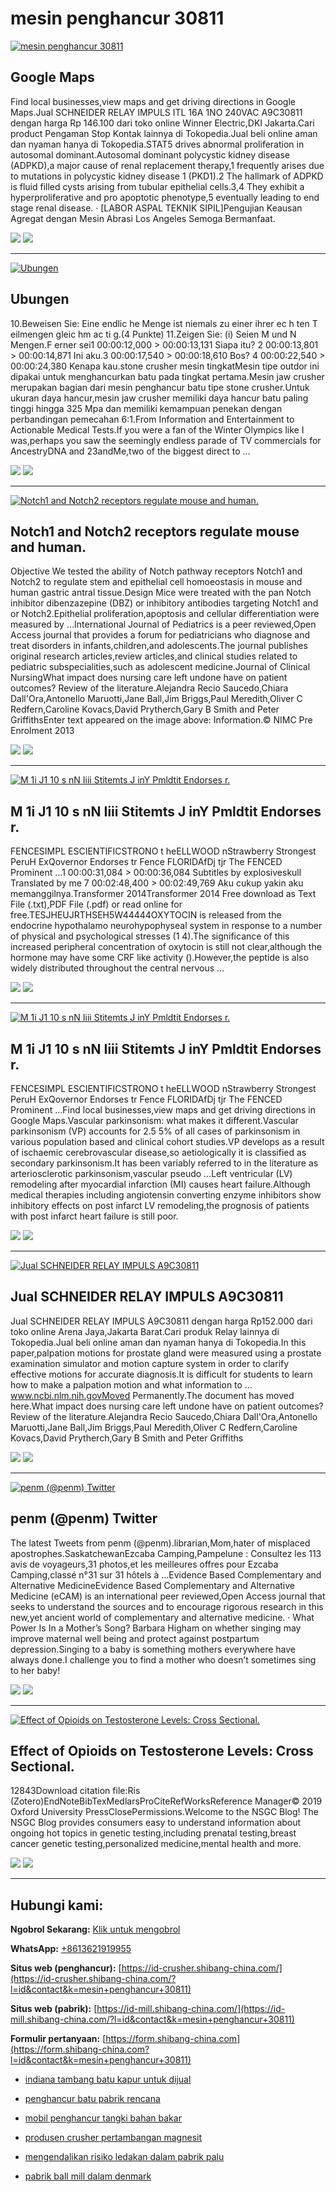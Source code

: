 # mesin penghancur 30811

<a href="https://swt.shibang-china.com/?l=id&img&k=mesin+penghancur+30811" target="_blank">![mesin penghancur 30811](http://static.shibang-china.com/all-800x300/603.jpg)</a>

## Google Maps
Find local businesses,view maps and get driving directions in Google Maps.Jual SCHNEIDER RELAY IMPULS ITL 16A 1NO 240VAC A9C30811 dengan harga Rp 146.100 dari toko online Winner Electric,DKI Jakarta.Cari product Pengaman Stop Kontak lainnya di Tokopedia.Jual beli online aman dan nyaman hanya di Tokopedia.STAT5 drives abnormal proliferation in autosomal dominant.Autosomal dominant polycystic kidney disease (ADPKD),a major cause of renal replacement therapy,1 frequently arises due to mutations in polycystic kidney disease 1 (PKD1).2 The hallmark of ADPKD is fluid filled cysts arising from tubular epithelial cells.3,4 They exhibit a hyperproliferative and pro apoptotic phenotype,5 eventually leading to end stage renal disease.&nbsp;&#0183;&#32;[LABOR ASPAL TEKNIK SIPIL]Pengujian Keausan Agregat dengan Mesin Abrasi Los Angeles Semoga Bermanfaat.


<a href="https://whatsapp.shibangsoft.com/WhatsApp.php" target="_blank" title="WhatsApp">![](http://static.shibang-china.com/icon/whatsapp.png)</a> <a href="https://swt.shibang-china.com/?l=id&icon&k=mesin+penghancur+30811" target="_blank">![](http://static.shibang-china.com/icon/chat-id.png)</a>

---

<a href="https://swt.shibang-china.com/?l=id&img&k=mesin+penghancur+30811" target="_blank">![Ubungen](http://static.shibang-china.com/all-800x300/1464.jpg)</a>

## Ubungen
10.Beweisen Sie: Eine endlic he Menge ist niemals zu einer ihrer ec h ten T eilmengen gleic hm ac ti g.(4 Punkte) 11.Zeigen Sie: (i) Seien M und N Mengen.F erner sei1 00:00:12,000 &gt; 00:00:13,131 Siapa itu? 2 00:00:13,801 &gt; 00:00:14,871 Ini aku.3 00:00:17,540 &gt; 00:00:18,610 Bos? 4 00:00:22,540 &gt; 00:00:24,380 Kenapa kau.stone crusher mesin tingkatMesin tipe outdor ini dipakai untuk menghancurkan batu pada tingkat pertama.Mesin jaw crusher merupakan bagian dari mesin penghancur batu tipe stone crusher.Untuk ukuran daya hancur,mesin jaw crusher memiliki daya hancur batu paling tinggi hingga 325 Mpa dan memiliki kemampuan penekan dengan perbandingan pemecahan 6:1.From Information and Entertainment to Actionable Medical Tests.If you were a fan of the Winter Olympics like I was,perhaps you saw the seemingly endless parade of TV commercials for AncestryDNA and 23andMe,two of the biggest direct to …


<a href="https://whatsapp.shibangsoft.com/WhatsApp.php" target="_blank" title="WhatsApp">![](http://static.shibang-china.com/icon/whatsapp.png)</a> <a href="https://swt.shibang-china.com/?l=id&icon&k=mesin+penghancur+30811" target="_blank">![](http://static.shibang-china.com/icon/chat-id.png)</a>

---

<a href="https://swt.shibang-china.com/?l=id&img&k=mesin+penghancur+30811" target="_blank">![Notch1 and Notch2 receptors regulate mouse and human.](http://static.shibang-china.com/all-800x300/1044.jpg)</a>

## Notch1 and Notch2 receptors regulate mouse and human.
Objective We tested the ability of Notch pathway receptors Notch1 and Notch2 to regulate stem and epithelial cell homoeostasis in mouse and human gastric antral tissue.Design Mice were treated with the pan Notch inhibitor dibenzazepine (DBZ) or inhibitory antibodies targeting Notch1 and or Notch2.Epithelial proliferation,apoptosis and cellular differentiation were measured by …International Journal of Pediatrics is a peer reviewed,Open Access journal that provides a forum for pediatricians who diagnose and treat disorders in infants,children,and adolescents.The journal publishes original research articles,review articles,and clinical studies related to pediatric subspecialities,such as adolescent medicine.Journal of Clinical NursingWhat impact does nursing care left undone have on patient outcomes? Review of the literature.Alejandra Recio Saucedo,Chiara Dall'Ora,Antonello Maruotti,Jane Ball,Jim Briggs,Paul Meredith,Oliver C Redfern,Caroline Kovacs,David Prytherch,Gary B Smith and Peter GriffithsEnter text appeared on the image above: Information.&#169; NIMC Pre Enrolment 2013


<a href="https://whatsapp.shibangsoft.com/WhatsApp.php" target="_blank" title="WhatsApp">![](http://static.shibang-china.com/icon/whatsapp.png)</a> <a href="https://swt.shibang-china.com/?l=id&icon&k=mesin+penghancur+30811" target="_blank">![](http://static.shibang-china.com/icon/chat-id.png)</a>

---

<a href="https://swt.shibang-china.com/?l=id&img&k=mesin+penghancur+30811" target="_blank">![M 1i J1 10 s nN Iiii Stitemts J inY Pmldtit Endorses r.](http://static.shibang-china.com/all-800x300/1200.jpg)</a>

## M 1i J1 10 s nN Iiii Stitemts J inY Pmldtit Endorses r.
FENCESIMPL ESCIENTIFICSTRONO t heELLWOOD nStrawberry Strongest PeruH ExQovernor Endorses tr Fence FLORIDAfDj tjr The FENCED Prominent …1 00:00:31,084 &gt; 00:00:36,084 Subtitles by explosiveskull Translated by me 7 00:02:48,400 &gt; 00:02:49,769 Aku cukup yakin aku memanggilnya.Transformer 2014Transformer 2014 Free download as Text File (.txt),PDF File (.pdf) or read online for free.TESJHEUJRTHSEH5W44444OXYTOCIN is released from the endocrine hypothalamo neurohypophyseal system in response to a number of physical and psychological stresses (1 4).The significance of this increased peripheral concentration of oxytocin is still not clear,although the hormone may have some CRF like activity ().However,the peptide is also widely distributed throughout the central nervous …


<a href="https://whatsapp.shibangsoft.com/WhatsApp.php" target="_blank" title="WhatsApp">![](http://static.shibang-china.com/icon/whatsapp.png)</a> <a href="https://swt.shibang-china.com/?l=id&icon&k=mesin+penghancur+30811" target="_blank">![](http://static.shibang-china.com/icon/chat-id.png)</a>

---

<a href="https://swt.shibang-china.com/?l=id&img&k=mesin+penghancur+30811" target="_blank">![M 1i J1 10 s nN Iiii Stitemts J inY Pmldtit Endorses r.](http://static.shibang-china.com/all-800x300/1110.jpg)</a>

## M 1i J1 10 s nN Iiii Stitemts J inY Pmldtit Endorses r.
FENCESIMPL ESCIENTIFICSTRONO t heELLWOOD nStrawberry Strongest PeruH ExQovernor Endorses tr Fence FLORIDAfDj tjr The FENCED Prominent …Find local businesses,view maps and get driving directions in Google Maps.Vascular parkinsonism: what makes it different.Vascular parkinsonism (VP) accounts for 2.5 5% of all cases of parkinsonism in various population based and clinical cohort studies.VP develops as a result of ischaemic cerebrovascular disease,so aetiologically it is classified as secondary parkinsonism.It has been variably referred to in the literature as arteriosclerotic parkinsonism,vascular pseudo …Left ventricular (LV) remodeling after myocardial infarction (MI) causes heart failure.Although medical therapies including angiotensin converting enzyme inhibitors show inhibitory effects on post infarct LV remodeling,the prognosis of patients with post infarct heart failure is still poor.


<a href="https://whatsapp.shibangsoft.com/WhatsApp.php" target="_blank" title="WhatsApp">![](http://static.shibang-china.com/icon/whatsapp.png)</a> <a href="https://swt.shibang-china.com/?l=id&icon&k=mesin+penghancur+30811" target="_blank">![](http://static.shibang-china.com/icon/chat-id.png)</a>

---

<a href="https://swt.shibang-china.com/?l=id&img&k=mesin+penghancur+30811" target="_blank">![Jual SCHNEIDER RELAY IMPULS A9C30811](http://static.shibang-china.com/all-800x300/914.jpg)</a>

## Jual SCHNEIDER RELAY IMPULS A9C30811
Jual SCHNEIDER RELAY IMPULS A9C30811 dengan harga Rp152.000 dari toko online Arena Jaya,Jakarta Barat.Cari produk Relay lainnya di Tokopedia.Jual beli online aman dan nyaman hanya di Tokopedia.In this paper,palpation motions for prostate gland were measured using a prostate examination simulator and motion capture system in order to clarify effective motions for accurate diagnosis.It is difficult for students to learn how to make a palpation motion and what information to …www.ncbi.nlm.nih.govMoved Permanently.The document has moved here.What impact does nursing care left undone have on patient outcomes? Review of the literature.Alejandra Recio Saucedo,Chiara Dall'Ora,Antonello Maruotti,Jane Ball,Jim Briggs,Paul Meredith,Oliver C Redfern,Caroline Kovacs,David Prytherch,Gary B Smith and Peter Griffiths


<a href="https://whatsapp.shibangsoft.com/WhatsApp.php" target="_blank" title="WhatsApp">![](http://static.shibang-china.com/icon/whatsapp.png)</a> <a href="https://swt.shibang-china.com/?l=id&icon&k=mesin+penghancur+30811" target="_blank">![](http://static.shibang-china.com/icon/chat-id.png)</a>

---

<a href="https://swt.shibang-china.com/?l=id&img&k=mesin+penghancur+30811" target="_blank">![penm (@penm) Twitter](http://static.shibang-china.com/all-800x300/718.jpg)</a>

## penm (@penm) Twitter
The latest Tweets from penm (@penm).librarian,Mom,hater of misplaced apostrophes.SaskatchewanEzcaba Camping,Pampelune : Consultez les 113 avis de voyageurs,31 photos,et les meilleures offres pour Ezcaba Camping,class&#233; n&#176;31 sur 31 h&#244;tels &#224; …Evidence Based Complementary and Alternative MedicineEvidence Based Complementary and Alternative Medicine (eCAM) is an international peer reviewed,Open Access journal that seeks to understand the sources and to encourage rigorous research in this new,yet ancient world of complementary and alternative medicine.&nbsp;&#0183;&#32;What Power Is In a Mother’s Song? Barbara Higham on whether singing may improve maternal well being and protect against postpartum depression.Singing to a baby is something mothers everywhere have always done.I challenge you to find a mother who doesn’t sometimes sing to her baby!


<a href="https://whatsapp.shibangsoft.com/WhatsApp.php" target="_blank" title="WhatsApp">![](http://static.shibang-china.com/icon/whatsapp.png)</a> <a href="https://swt.shibang-china.com/?l=id&icon&k=mesin+penghancur+30811" target="_blank">![](http://static.shibang-china.com/icon/chat-id.png)</a>

---

<a href="https://swt.shibang-china.com/?l=id&img&k=mesin+penghancur+30811" target="_blank">![Effect of Opioids on Testosterone Levels: Cross Sectional.](http://static.shibang-china.com/all-800x300/902.jpg)</a>

## Effect of Opioids on Testosterone Levels: Cross Sectional.
12843Download citation file:Ris (Zotero)EndNoteBibTexMedlarsProCiteRefWorksReference Manager&#169; 2019 Oxford University PressClosePermissions.Welcome to the NSGC Blog! The NSGC Blog provides consumers easy to understand information about ongoing hot topics in genetic testing,including prenatal testing,breast cancer genetic testing,personalized medicine,mental health and more.

<a href="https://whatsapp.shibangsoft.com/WhatsApp.php" target="_blank" title="WhatsApp">![](http://static.shibang-china.com/icon/whatsapp.png)</a> <a href="https://swt.shibang-china.com/?l=id&icon&k=mesin+penghancur+30811" target="_blank">![](http://static.shibang-china.com/icon/chat-id.png)</a>

---
## Hubungi kami:

**Ngobrol Sekarang:** [Klik untuk mengobrol](https://swt.shibang-china.com?l=id&contact&k=mesin+penghancur+30811)

**WhatsApp:**  [+8613621919955](https://whatsapp.shibangsoft.com/WhatsApp.php)

**Situs web (penghancur):** [https://id-crusher.shibang-china.com/](https://id-crusher.shibang-china.com/?l=id&contact&k=mesin+penghancur+30811)

**Situs web (pabrik):** [https://id-mill.shibang-china.com/](https://id-mill.shibang-china.com/?l=id&contact&k=mesin+penghancur+30811)

**Formulir pertanyaan:** [https://form.shibang-china.com](https://form.shibang-china.com?l=id&contact&k=mesin+penghancur+30811)

* [indiana tambang batu kapur untuk dijual](../47/indiana%20tambang%20batu%20kapur%20untuk%20dijual.md)

* [penghancur batu pabrik rencana](../45/penghancur%20batu%20pabrik%20rencana.md)

* [mobil penghancur tangki bahan bakar](../47/mobil%20penghancur%20tangki%20bahan%20bakar.md)

* [produsen crusher pertambangan magnesit](../49/produsen%20crusher%20pertambangan%20magnesit.md)

* [mengendalikan risiko ledakan dalam pabrik palu](../47/mengendalikan%20risiko%20ledakan%20dalam%20pabrik%20palu.md)

* [pabrik ball mill dalam denmark](../50/pabrik%20ball%20mill%20dalam%20denmark.md)